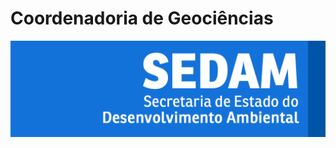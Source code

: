 # Coordenadoria de Geociências


<img src="https://github.com/cogeo-sedam/.github/blob/main/profile/img/sedam.png?raw=true" alt="sedam logo"/>


